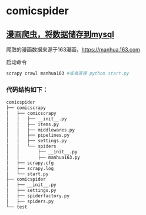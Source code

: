 # comicspider

## [漫画爬虫，将数据储存到mysql](README.md)
 
 爬取的漫画数据来源于163漫画，https://manhua.163.com
 
 启动命令
 ```python
scrapy crawl manhua163 #或者直接 python start.py
```


### 代码结构如下：
```markdown
comicspider
├── comicscrapy
│   ├── comicscrapy
│   │   ├── __init__.py
│   │   ├── items.py
│   │   ├── middlewares.py
│   │   ├── pipelines.py
│   │   ├── settings.py
│   │   └── spiders
│   │       ├── __init__.py
│   │       ├── manhua163.py
│   ├── scrapy.cfg
│   ├── scrapy.log
│   └── start.py
├── comicspider
│   ├── __init__.py
│   ├── settings.py
│   ├── spiderfactory.py
│   ├── spiders.py
└── test


```
 